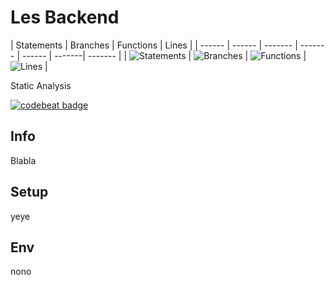 # Les Backend
| Statements | Branches | Functions | Lines |
| ------ | ------ | ------- | ------- | ------ | -------| ------- |
| ![Statements](https://img.shields.io/badge/Coverage-0%25-red.svg "Make me better!") | ![Branches](https://img.shields.io/badge/Coverage-0%25-red.svg "Make me better!") | ![Functions](https://img.shields.io/badge/Coverage-0%25-red.svg "Make me better!") | ![Lines](https://img.shields.io/badge/Coverage-0%25-red.svg "Make me better!") |


Static Analysis

[![codebeat badge](https://codebeat.co/badges/77ab398f-d0f6-4735-a3ab-6626f455ceb6)](https://codebeat.co/projects/github-com-bingobois-sutte-backend-master)

## Info
Blabla


## Setup
yeye

## Env
nono
